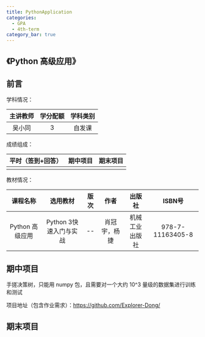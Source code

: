 ```yaml
---
title: PythonApplication
categories:
  - GPA
  - 4th-term
category_bar: true
---
```


## 《Python 高级应用》

## 前言

学科情况：

| 主讲教师 | 学分配额 | 学科类别 |
| :------: | :------: | :------: |
|  吴小同  |    3     |  自发课  |

成绩组成：

| 平时（签到+回答） | 期中项目 | 期末项目 |
| :---------------: | :------: | :------: |
|                   |          |          |

教材情况：

|    课程名称     |        选用教材        | 版次 |     作者     |     出版社     |      ISBN号      |
| :-------------: | :--------------------: | :--: | :----------: | :------------: | :--------------: |
| Python 高级应用 | Python 3快速入门与实战 |  --  | 肖冠宇，杨捷 | 机械工业出版社 | 978-7-11163405-8 |

## 期中项目

手搓决策树，只能用 numpy 包，且需要对一个大约 10^3 量级的数据集进行训练和测试

项目地址（包含作业需求）：https://github.com/Explorer-Dong/<repo>

## 期末项目
